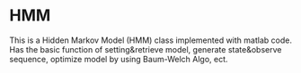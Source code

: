 # HMM
This is a Hidden Markov Model (HMM) class implemented with matlab code. Has the basic function of setting&amp;retrieve model, generate state&amp;observe sequence, optimize model by using Baum-Welch Algo, ect.
